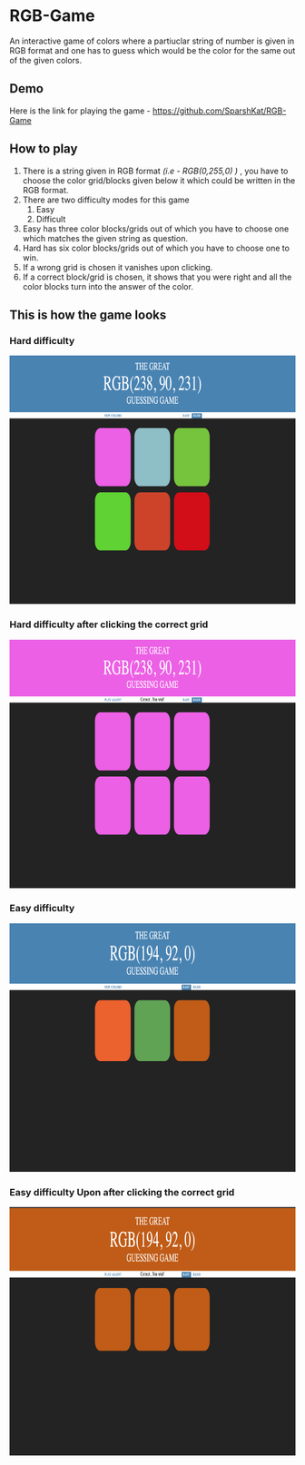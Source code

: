# RGB-Game
An interactive game of colors where a partiuclar string of number is given in RGB format and one has to guess which would be the color for the same out of the given colors.

## Demo
Here is the link for playing the game - https://github.com/SparshKat/RGB-Game

## How to play
1. There is a string given in RGB format *(i.e - RGB(0,255,0) )* , you have to choose the color grid/blocks given below it which could be written in the RGB format. 
1. There are two difficulty modes for this game
   1. Easy
   1. Difficult
1. Easy has three color blocks/grids out of which you have to choose one which matches the given string as question.
1. Hard has six color blocks/grids out of which you have to choose one to win.
1. If a wrong grid is chosen it vanishes upon clicking.
1. If a correct block/grid is chosen, it shows that you were right and all the color blocks turn into the answer of the color.

## This is how the game looks

### Hard difficulty 
<img src="hard_q.png" width="831px" height="438px"/>

### Hard difficulty after clicking the correct grid
<img src="hard_ans.png" width="831px" height="438px"/>

### Easy difficulty 
<img src="easy_q.png" width="831px" height="438px"/>

### Easy difficulty Upon after clicking the correct grid
<img src="easy_ans.png" width="831px" height="438px"/>


